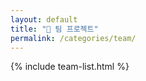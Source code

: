 ```yaml
---
layout: default
title: "📁 팀 프로젝트"
permalink: /categories/team/
---
```


{% include team-list.html %}
